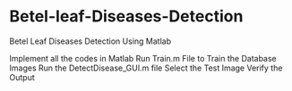 # Betel-leaf-Diseases-Detection
Betel Leaf Diseases Detection Using Matlab

Implement all the codes in Matlab
Run Train.m File to Train the Database Images
Run the DetectDisease_GUI.m file
Select the Test Image
Verify the Output
